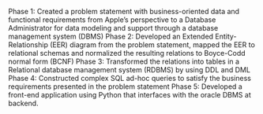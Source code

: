 Phase 1: Created a problem statement with business-oriented data and functional requirements from Apple’s perspective to a Database Administrator for data modeling and support through a database management system (DBMS)
Phase 2: Developed an Extended Entity-Relationship (EER) diagram from the problem statement, mapped the EER to relational schemas and normalized the resulting relations to Boyce-Codd normal form (BCNF)
Phase 3: Transformed the relations into tables in a Relational database management system (RDBMS) by using DDL and DML
Phase 4: Constructed complex SQL ad-hoc queries to satisfy the business requirements presented in the problem statement
Phase 5: Developed a front-end application using Python that interfaces with the oracle DBMS at backend.
